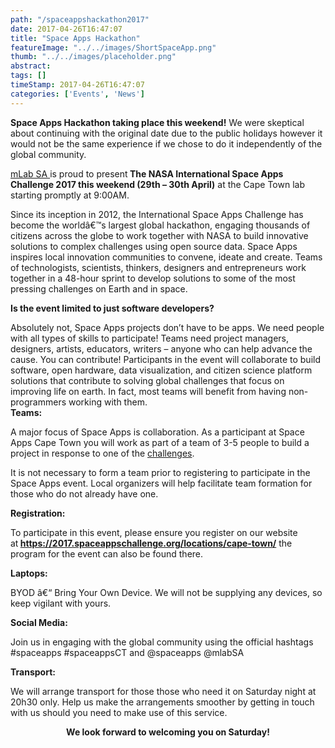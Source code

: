 ```yaml
---
path: "/spaceappshackathon2017" 
date: 2017-04-26T16:47:07 
title: "Space Apps Hackathon" 
featureImage: "../../images/ShortSpaceApp.png"
thumb: "../../images/placeholder.png" 
abstract:  
tags: [] 
timeStamp: 2017-04-26T16:47:07 
categories: ['Events', 'News'] 
---
```


<p><strong>Space Apps Hackathon taking place this weekend!</strong> We were skeptical about continuing with the original date due to the public holidays however it would not be the same experience if we chose to do it independently of the global community.</p>
<p><a href="http://mlab/" data-saferedirecturl="https://www.google.com/url?hl=en-GB&amp;q=http://mlab/&amp;source=gmail&amp;ust=1493301056018000&amp;usg=AFQjCNFLevY0aiWDCIyZ3mkldQLYqD_woQ">mLab SA </a>is proud to present<strong> </strong><strong>The NASA International Space Apps Challenge 2017 </strong><strong>this weekend (29th &#8211; 30th April)</strong> at the Cape Town lab starting promptly at 9:00AM.</p>
<p>Since its inception in 2012, the International Space Apps Challenge has become the worldâ€™s largest global hackathon, engaging thousands of citizens across the globe to work together with NASA to build innovative solutions to complex challenges using open source data. Space Apps inspires local innovation communities to convene, ideate and create. Teams of technologists, scientists, thinkers, designers and entrepreneurs work together in a 48-hour sprint to develop solutions to some of the most pressing challenges on Earth and in space.</p>
<p><strong>Is the event limited to just software developers?</strong></p>
<p>Absolutely not, Space Apps projects don&#8217;t have to be apps. We need people with all types of skills to participate! Teams need project managers, designers, artists, educators, writers &#8211; anyone who can help advance the cause. You can contribute! Participants in the event will collaborate to build software, open hardware, data visualization, and citizen science platform solutions that contribute to solving global challenges that focus on improving life on earth. In fact, most teams will benefit from having non-programmers working with them.<br />
<strong>Teams:</strong></p>
<p>A major focus of Space Apps is collaboration. As a participant at Space Apps Cape Town you will work as part of a team of 3-5 people to build a project in response to one of the <a href="https://2017.spaceappschallenge.org/challenges/" data-saferedirecturl="https://www.google.com/url?hl=en-GB&amp;q=https://2017.spaceappschallenge.org/challenges/&amp;source=gmail&amp;ust=1493301056018000&amp;usg=AFQjCNH3O8UimBlA_qn9x0iRz3fDM2H14A">challenges</a>.</p>
<p>It is not necessary to form a team prior to registering to participate in the Space Apps event. Local organizers will help facilitate team formation for those who do not already have one.</p>
<p><strong>Registration:</strong></p>
<p>To participate in this event, please ensure you register on our website at<strong> </strong><b><a href="https://2017.spaceappschallenge.org/locations/cape-town/" data-saferedirecturl="https://www.google.com/url?hl=en-GB&amp;q=https://2017.spaceappschallenge.org/locations/cape-town/&amp;source=gmail&amp;ust=1493301056018000&amp;usg=AFQjCNGzY7KID50xgYiqMcB2vjLOx9QkPg">https://2017.spaceappschallenge.org/locations/cape-town/</a></b> the program for the event can also be found there.</p>
<p><strong>Laptops:</strong></p>
<p>BYOD â€“ Bring Your Own Device. We will not be supplying any devices, so keep vigilant with yours.</p>
<p><strong>Social Media: </strong></p>
<p>Join us in engaging with the global community using the official hashtags #spaceapps #spaceappsCT and @spaceapps @mlabSA</p>
<p><strong>Transport:</strong></p>
<p>We will arrange transport for those those who need it on Saturday night at 20h30 only. Help us make the arrangements smoother by getting in touch with us should you need to make use of this service.</p>
<p style="text-align: center;"><strong>We look forward to welcoming you on Saturday!</strong><a href="http://mlab/wp-content/uploads/2017/04/ShortSpaceApp.png"><br />
</a></p>
